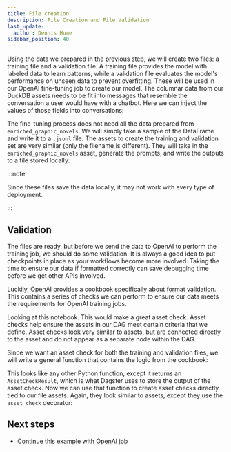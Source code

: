 ```yaml
---
title: File creation
description: File Creation and File Validation
last_update:
  author: Dennis Hume
sidebar_position: 40
---
```


Using the data we prepared in the [previous step](/examples/llm-fine-tuning/feature-engineering), we will create two files: a training file and a validation file. A training file provides the model with labeled data to learn patterns, while a validation file evaluates the model's performance on unseen data to prevent overfitting. These will be used in our OpenAI fine-tuning job to create our model. The columnar data from our DuckDB assets needs to be fit into messages that resemble the conversation a user would have with a chatbot. Here we can inject the values of those fields into conversations:

<CodeExample path="docs_projects/project_llm_fine_tune/project_llm_fine_tune/assets.py" language="python" startAfter="start_prompt_record" endBefore="end_prompt_record"/>

The fine-tuning process does not need all the data prepared from `enriched_graphic_novels`. We will simply take a sample of the DataFrame and write it to a `.jsonl` file. The assets to create the training and validation set are very similar (only the filename is different). They will take in the `enriched_graphic_novels` asset, generate the prompts, and write the outputs to a file stored locally:

<CodeExample path="docs_projects/project_llm_fine_tune/project_llm_fine_tune/assets.py" language="python" startAfter="start_training_file" endBefore="end_training_file"/>

:::note

Since these files save the data locally, it may not work with every type of deployment.

:::

## Validation

The files are ready, but before we send the data to OpenAI to perform the training job, we should do some validation. It is always a good idea to put checkpoints in place as your workflows become more involved. Taking the time to ensure our data if formatted correctly can save debugging time before we get other APIs involved.

Luckily, OpenAI provides a cookbook specifically about [format validation](https://cookbook.openai.com/examples/chat_finetuning_data_prep#format-validation). This contains a series of checks we can perform to ensure our data meets the requirements for OpenAI training jobs.

Looking at this notebook. This would make a great asset check. Asset checks help ensure the assets in our DAG meet certain criteria that we define. Asset checks look very similar to assets, but are connected directly to the asset and do not appear as a separate node within the DAG.

Since we want an asset check for both the training and validation files, we will write a general function that contains the logic from the cookbook:

<CodeExample path="docs_projects/project_llm_fine_tune/project_llm_fine_tune/assets.py" language="python" startAfter="start_file_validation" endBefore="end_file_validation"/>

This looks like any other Python function, except it returns an `AssetCheckResult`, which is what Dagster uses to store the output of the asset check. Now we can use that function to create asset checks directly tied to our file assets. Again, they look similar to assets, except they use the `asset_check` decorator:

<CodeExample path="docs_projects/project_llm_fine_tune/project_llm_fine_tune/assets.py" language="python" startAfter="start_asset_check" endBefore="end_asset_check"/>

## Next steps

- Continue this example with [OpenAI job](/examples/llm-fine-tuning/open-ai-job)